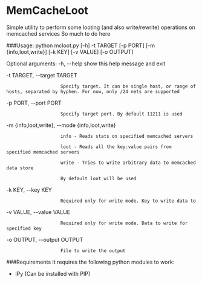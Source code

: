 MemCacheLoot
============

Simple utility to perform some looting (and also write/rewrite) operations on memcached services
So much to do here

###Usage:
python mcloot.py [-h] -t TARGET [-p PORT] [-m {info,loot,write}] [-k KEY]
                 [-v VALUE] [-o OUTPUT]

Optional arguments:
  -h, --help            show this help message and exit
  
  -t TARGET, --target TARGET
  
                        Specify target. It can be single host, or range of hosts, separated by hyphen. For now, only /24 nets are supported
                        
  -p PORT, --port PORT  
  
                        Specify target port. By default 11211 is used
  
  -m {info,loot,write}, --mode {info,loot,write}
  
                        info - Reads stats on specified memcached servers
                      
                        loot - Reads all the key:value pairs from specified memcached servers
                      
                        write - Tries to write arbitrary data to memcached data store
                      
                        By default loot will be used
                      
  -k KEY, --key KEY     
  
                        Required only for write mode. Key to write data to
                        
  -v VALUE, --value VALUE
  
                        Required only for write mode. Data to write for specified key
                        
  -o OUTPUT, --output OUTPUT
  
                        File to write the output
                        
###Requirements
It requires the following python modules to work:
- IPy (Can be installed with PIP)
